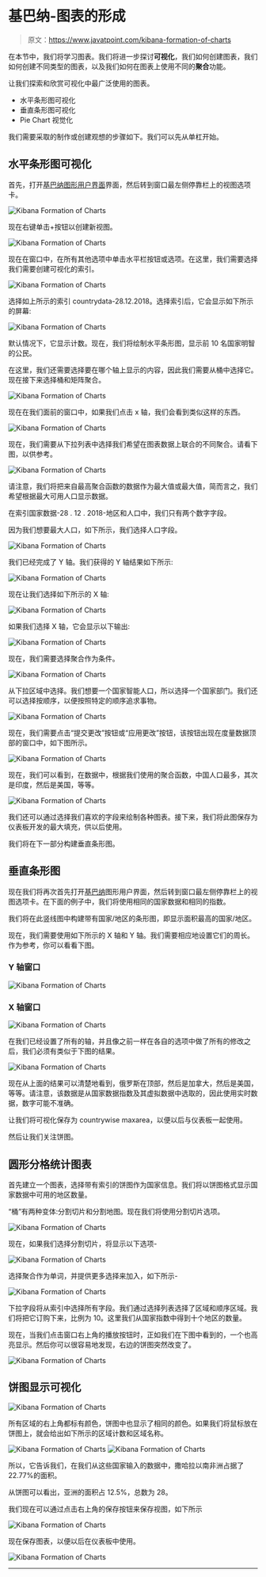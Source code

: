 # 基巴纳-图表的形成

> 原文：<https://www.javatpoint.com/kibana-formation-of-charts>

在本节中，我们将学习图表。我们将进一步探讨**可视化**，我们如何创建图表，我们如何创建不同类型的图表，以及我们如何在图表上使用不同的**聚合**功能。

让我们探索和欣赏可视化中最广泛使用的图表。

*   水平条形图可视化
*   垂直条形图可视化
*   Pie Chart 视觉化

我们需要采取的制作或创建观想的步骤如下。我们可以先从单杠开始。

## 水平条形图可视化

首先，打开[基巴纳图形用户界面](kibana-gui)界面，然后转到窗口最左侧停靠栏上的视图选项卡。

![Kibana Formation of Charts](img/0daf101729c7a047deeb2efa156edbff.png)

现在右键单击+按钮以创建新视图。

![Kibana Formation of Charts](img/50b6443b5c5c71a05e52f7e07963333e.png)

现在在窗口中，在所有其他选项中单击水平栏按钮或选项。在这里，我们需要选择我们需要创建可视化的索引。

![Kibana Formation of Charts](img/fa4338ad7085f83ea43ba3bf9c83f91f.png)

选择如上所示的索引 countrydata-28.12.2018。选择索引后，它会显示如下所示的屏幕:

![Kibana Formation of Charts](img/ef28cf3bb3de2e3111a7cd239c8acec2.png)

默认情况下，它显示计数。现在，我们将绘制水平条形图，显示前 10 名国家明智的公民。

在这里，我们还需要选择要在哪个轴上显示的内容，因此我们需要从桶中选择它。现在接下来选择桶和矩阵聚合。

![Kibana Formation of Charts](img/0d632c95101e501a4a865eb1f5ed6162.png)

现在在我们面前的窗口中，如果我们点击 x 轴，我们会看到类似这样的东西。

![Kibana Formation of Charts](img/5ac9f0ee839d93a9e9cab7f0049b9974.png)

现在，我们需要从下拉列表中选择我们希望在图表数据上联合的不同聚合。请看下图，以供参考。

![Kibana Formation of Charts](img/f58aa97f2149d170eaa8a0c9a3b8223c.png)

请注意，我们将把来自最高聚合函数的数据作为最大值或最大值，简而言之，我们希望根据最大可用人口显示数据。

在索引国家数据-28 . 12 . 2018-地区和人口中，我们只有两个数字字段。

因为我们想要最大人口，如下所示，我们选择人口字段。

![Kibana Formation of Charts](img/1721df8e2736233ec299dab3ce428baf.png)

我们已经完成了 Y 轴。我们获得的 Y 轴结果如下所示:

![Kibana Formation of Charts](img/16a96814b8330527cb315c169908c4a5.png)

现在让我们选择如下所示的 X 轴:

![Kibana Formation of Charts](img/86cfbdbb7dfc1d5f5fe0c0a215a9a50d.png)

如果我们选择 X 轴，它会显示以下输出:

![Kibana Formation of Charts](img/09efa26c3f1fa190c7f0d637de2872e8.png)

现在，我们需要选择聚合作为条件。

![Kibana Formation of Charts](img/cdb7d9054b58c2c08faa60bd683cab80.png)

从下拉区域中选择。我们想要一个国家智能人口，所以选择一个国家部门。我们还可以选择按顺序，以便按照特定的顺序追求事物。

![Kibana Formation of Charts](img/7ba7f38fca475f6e564111a5c9a0a472.png)

现在，我们需要点击“提交更改”按钮或“应用更改”按钮，该按钮出现在度量数据顶部的窗口中，如下图所示。

![Kibana Formation of Charts](img/75b72101f8a98dbd01768a7d054869e8.png)

现在，我们可以看到，在数据中，根据我们使用的聚合函数，中国人口最多，其次是印度，然后是美国，等等。

![Kibana Formation of Charts](img/b2e1fc53c3e531209d9b8c5e0de474bb.png)

我们还可以通过选择我们喜欢的字段来绘制各种图表。接下来，我们将此图保存为仪表板开发的最大填充，供以后使用。

我们将在下一部分构建垂直条形图。

## 垂直条形图

现在我们将再次首先打开[基巴纳](https://www.javatpoint.com/kibana)图形用户界面，然后转到窗口最左侧停靠栏上的视图选项卡。在下面的例子中，我们将使用相同的国家数据和相同的指数。

我们将在此竖线图中构建带有国家/地区的条形图，即显示面积最高的国家/地区。

现在，我们需要使用如下所示的 X 轴和 Y 轴。我们需要相应地设置它们的周长。作为参考，你可以看看下图。

### Y 轴窗口

![Kibana Formation of Charts](img/b3ea6e7e733337cb0034112a0a28d820.png)

### X 轴窗口

![Kibana Formation of Charts](img/848181b38d7c1cf8c3025ce0f78a526b.png)

在我们已经设置了所有的轴，并且像之前一样在各自的选项中做了所有的修改之后，我们必须有类似于下图的结果。

![Kibana Formation of Charts](img/849b6f9cdeaa21fdfaaf8a84f887689e.png)

现在从上面的结果可以清楚地看到，俄罗斯在顶部，然后是加拿大，然后是美国，等等。请注意，该数据是从国家数据指数及其虚拟数据中选取的，因此使用实时数据，数字可能不准确。

让我们将可视化保存为 countrywise maxarea，以便以后与仪表板一起使用。

然后让我们关注饼图。

## 圆形分格统计图表

首先建立一个图表，选择带有索引的饼图作为国家信息。我们将以饼图格式显示国家数据中可用的地区数量。

“桶”有两种变体:分割切片和分割地图。现在我们将使用分割切片选项。

![Kibana Formation of Charts](img/c51b7294b3696db9bc2020d400ece4c7.png)

现在，如果我们选择分割切片，将显示以下选项-

![Kibana Formation of Charts](img/3511f268e401d5a5c46fa17537400003.png)

选择聚合作为单词，并提供更多选择来加入，如下所示-

![Kibana Formation of Charts](img/81dbe0cb60c28a1bded8cd07aebfa08b.png)

下拉字段将从索引中选择所有字段。我们通过选择列表选择了区域和顺序区域。我们将把它订购下来，比例为 10。这里我们从国家指数中得到十个地区的数量。

现在，当我们点击窗口右上角的播放按钮时，正如我们在下图中看到的，一个也高亮显示。然后你可以很容易地发现，右边的饼图突然改变了。

![Kibana Formation of Charts](img/61681bee236d8e27bd41b90237e09fd0.png)

## 饼图显示可视化

![Kibana Formation of Charts](img/46c5fbe89064d611c73f12ed31d2769b.png)

所有区域的右上角都标有颜色，饼图中也显示了相同的颜色。如果我们将鼠标放在饼图上，就会给出如下所示的区域计数和区域名称。

![Kibana Formation of Charts](img/71ff33ad4f775f43e50ff8277a2e38de.png) ![Kibana Formation of Charts](img/57ec54a0f486559032cde10eba1d1c29.png)

所以，它告诉我们，在我们从这些国家输入的数据中，撒哈拉以南非洲占据了 22.77%的面积。

从饼图可以看出，亚洲的面积占 12.5%，总数为 28。

我们现在可以通过点击右上角的保存按钮来保存视图，如下所示

![Kibana Formation of Charts](img/27db9b8d9d5427ee21578aa3bc844f61.png)

现在保存图表，以便以后在仪表板中使用。

![Kibana Formation of Charts](img/ee9e65904463a55dcdcda97519224a23.png)

* * *